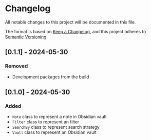 # Changelog

All notable changes to this project will be documented in this file.

The format is based on [Keep a Changelog](https://keepachangelog.com/en/1.1.0/),
and this project adheres to [Semantic Versioning](https://semver.org/spec/v2.0.0.html).

## [0.1.1] - 2024-05-30

### Removed
- Development packages from the build

## [0.1.0] - 2024-05-30

### Added
- `Note` class to represent a note in Obsidian vault
- `Filter` class to represent an filter
- `SearchBy` class to represent search strategy
- `Vault` class to represent an Obsidian vault
